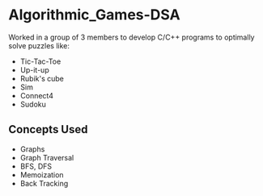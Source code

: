 # Algorithmic_Games-DSA

Worked in a group of 3 members to develop C/C++ programs to optimally solve puzzles like:

* Tic-Tac-Toe
* Up-it-up
* Rubik's cube
* Sim
* Connect4
* Sudoku

## Concepts Used

* Graphs
* Graph Traversal
* BFS, DFS
* Memoization
* Back Tracking

